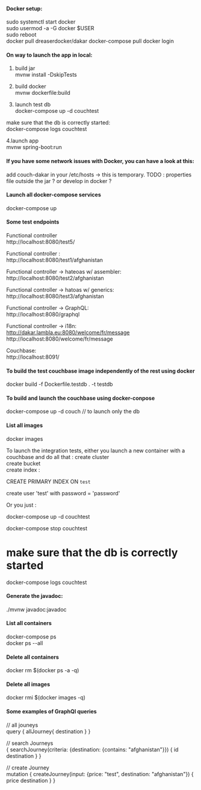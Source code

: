 #### Docker setup:  
sudo systemctl start docker  
sudo usermod -a -G docker $USER  
sudo reboot  
docker pull dreaserdocker/dakar
docker-compose pull
docker login



#### On way to launch the app in local: 
1. build jar  
mvnw install -DskipTests  

2. build docker  
mvnw dockerfile:build  

3. launch test db  
docker-compose up -d couchtest  

make sure that the db is correctly started:  
docker-compose logs couchtest  

4.launch app  
mvnw spring-boot:run


#### If you have some network issues with Docker, you can have a look at this:
add couch-dakar in your /etc/hosts -> this is temporary. TODO : properties file outside the jar ? or develop in docker ?  


#### Launch all docker-compose services
docker-compose up  

#### Some test endpoints
Functional controller   
http://localhost:8080/test5/  

Functional controller :  
http://localhost:8080/test1/afghanistan

Functional controller -> hateoas w/ assembler:  
http://localhost:8080/test2/afghanistan

Functional controller -> hatoas w/ generics:  
http://localhost:8080/test3/afghanistan

Functional controller -> GraphQL:  
http://localhost:8080/graphql

Functional controller -> i18n:  
http://dakar.lambla.eu:8080/welcome/fr/message
http://localhost:8080/welcome/fr/message

Couchbase:  
http://localhost:8091/  




#### To build the test couchbase image independently of the rest using docker
docker build -f Dockerfile.testdb . -t testdb

#### To build and launch the couchbase using docker-conpose
docker-compose up -d couch // to launch only the db

#### List all images
docker images


To launch the integration tests, either you launch a new container with a couchbase and do all that : 
create cluster   
create bucket  
create index : 

CREATE PRIMARY INDEX ON `test`  

create user 'test' with password = 'password'  

Or you just :  

docker-compose up -d couchtest  

docker-compose stop couchtest  

# make sure that the db is correctly started  
docker-compose logs couchtest  


#### Generate the javadoc:  

./mvnw javadoc:javadoc

#### List all containers
docker-compose ps  
docker ps --all

#### Delete all containers
docker rm $(docker ps -a -q)

#### Delete all images
docker rmi $(docker images -q)




#### Some examples of GraphQl queries

// all jouneys  
query {
    allJourney{
        destination
    }
}

// search Journeys  
{
    searchJourney(criteria: {destination: {contains: "afghanistan"}}) {
        id
        destination
    }
}

// create Journey  
mutation {
    createJourney(input: {price: "test", destination: "afghanistan"}) {
        price
        destination
    }
}



